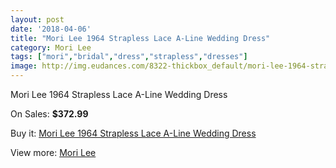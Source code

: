 ```yaml
---
layout: post
date: '2018-04-06'
title: "Mori Lee 1964 Strapless Lace A-Line Wedding Dress"
category: Mori Lee
tags: ["mori","bridal","dress","strapless","dresses"]
image: http://img.eudances.com/8322-thickbox_default/mori-lee-1964-strapless-lace-a-line-wedding-dress.jpg
---
```

Mori Lee 1964 Strapless Lace A-Line Wedding Dress

On Sales: **$372.99**
<a href="https://www.eudances.com/en/mori-lee/2862-mori-lee-1964-strapless-lace-a-line-wedding-dress.html"><amp-img layout="responsive" width="600" height="600" src="//img.eudances.com/8322-thickbox_default/mori-lee-1964-strapless-lace-a-line-wedding-dress.jpg" alt="Mori Lee 1964 Strapless Lace A-Line Wedding Dress 0" /></a>
<a href="https://www.eudances.com/en/mori-lee/2862-mori-lee-1964-strapless-lace-a-line-wedding-dress.html"><amp-img layout="responsive" width="600" height="600" src="//img.eudances.com/8326-thickbox_default/mori-lee-1964-strapless-lace-a-line-wedding-dress.jpg" alt="Mori Lee 1964 Strapless Lace A-Line Wedding Dress 1" /></a>
<a href="https://www.eudances.com/en/mori-lee/2862-mori-lee-1964-strapless-lace-a-line-wedding-dress.html"><amp-img layout="responsive" width="600" height="600" src="//img.eudances.com/8325-thickbox_default/mori-lee-1964-strapless-lace-a-line-wedding-dress.jpg" alt="Mori Lee 1964 Strapless Lace A-Line Wedding Dress 2" /></a>
<a href="https://www.eudances.com/en/mori-lee/2862-mori-lee-1964-strapless-lace-a-line-wedding-dress.html"><amp-img layout="responsive" width="600" height="600" src="//img.eudances.com/8324-thickbox_default/mori-lee-1964-strapless-lace-a-line-wedding-dress.jpg" alt="Mori Lee 1964 Strapless Lace A-Line Wedding Dress 3" /></a>
<a href="https://www.eudances.com/en/mori-lee/2862-mori-lee-1964-strapless-lace-a-line-wedding-dress.html"><amp-img layout="responsive" width="600" height="600" src="//img.eudances.com/8323-thickbox_default/mori-lee-1964-strapless-lace-a-line-wedding-dress.jpg" alt="Mori Lee 1964 Strapless Lace A-Line Wedding Dress 4" /></a>

Buy it: [Mori Lee 1964 Strapless Lace A-Line Wedding Dress](https://www.eudances.com/en/mori-lee/2862-mori-lee-1964-strapless-lace-a-line-wedding-dress.html "Mori Lee 1964 Strapless Lace A-Line Wedding Dress")

View more: [Mori Lee](https://www.eudances.com/en/9-mori-lee "Mori Lee")